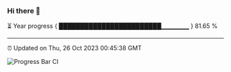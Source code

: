 ### Hi there 👋

⏳ Year progress { ████████████████████████▁▁▁▁▁▁ } 81.65 %

---

⏰ Updated on Thu, 26 Oct 2023 00:45:38 GMT

![Progress Bar CI](https://github.com/liununu/liununu/workflows/Progress%20Bar%20CI/badge.svg)

